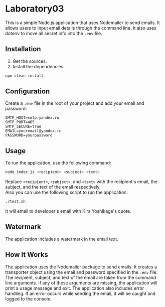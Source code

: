 # Laboratory03
This is a simple Node.js application that uses Nodemailer to send emails. It allows users to input email details through the command line. It also uses dotenv to move all secret info into the `.env` file.

## Installation
1. Get the sources.
2. Install the dependencies:
```bash
npm clean-install
```

## Configuration
Create a `.env` file in the root of your project and add your email and password:
```env
SMTP_HOST=smtp.yandex.ru
SMTP_PORT=465
SMTP_SECURE=true
EMAIL=youremail@yandex.ru
PASSWORD=yourpassword
```

## Usage
To run the application, use the following command:
```bash
node index.js <recipient> <subject> <text>
```
Replace `<recipient>`, `<subject>`, and `<text>` with the recipient's email, the subject, and the text of the email respectively.
<br/>
Also you can use the following script to run the application:
```bash
./test.sh
```
It will email to developer's email with Kira Yoshikage's quote.

## Watermark
The application includes a watermark in the email text.

## How It Works
The application uses the Nodemailer package to send emails. 
It creates a transporter object using the email and password specified in the `.env` file. 
The recipient, subject, and text of the email are taken from the command line arguments. 
If any of these arguments are missing, the application will print a usage message and exit. 
The application also includes error handling. 
If an error occurs while sending the email, it will be caught and logged to the console.
